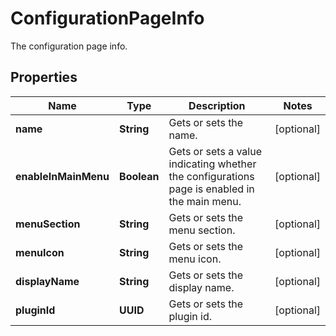 

# ConfigurationPageInfo

The configuration page info.

## Properties

| Name | Type | Description | Notes |
|------------ | ------------- | ------------- | -------------|
|**name** | **String** | Gets or sets the name. |  [optional] |
|**enableInMainMenu** | **Boolean** | Gets or sets a value indicating whether the configurations page is enabled in the main menu. |  [optional] |
|**menuSection** | **String** | Gets or sets the menu section. |  [optional] |
|**menuIcon** | **String** | Gets or sets the menu icon. |  [optional] |
|**displayName** | **String** | Gets or sets the display name. |  [optional] |
|**pluginId** | **UUID** | Gets or sets the plugin id. |  [optional] |



